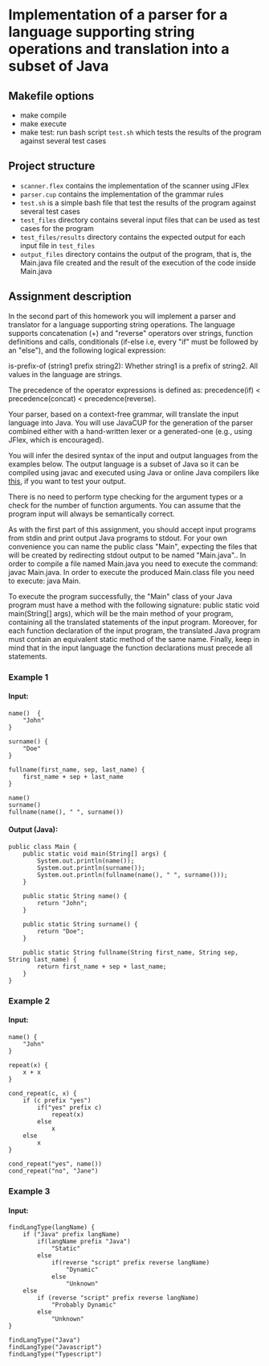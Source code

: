 # Implementation of a parser for a language supporting string operations and translation into a subset of Java

## Makefile options

* make compile
* make execute
* make test: run bash script `test.sh` which tests the results of the program against several test cases

## Project structure

* `scanner.flex` contains the implementation of the scanner using JFlex
* `parser.cup` contains the implementation of the grammar rules
* `test.sh` is a simple bash file that test the results of the program against several test cases
* `test_files` directory contains several input files that can be used as test cases for the program
* `test_files/results` directory contains the expected output for each input file in `test_files`
* `output_files` directory contains the output of the program, that is, the Main.java file created and the result of the execution of the code inside Main.java

## Assignment description

In the second part of this homework you will implement a parser and translator for a language supporting string operations. The language supports concatenation (+) and "reverse" operators over strings, function definitions and calls, conditionals (if-else i.e, every "if" must be followed by an "else"), and the following logical expression:

is-prefix-of (string1 prefix string2): Whether string1 is a prefix of string2.
All values in the language are strings.

The precedence of the operator expressions is defined as: precedence(if) < precedence(concat) < precedence(reverse).

Your parser, based on a context-free grammar, will translate the input language into Java. You will use JavaCUP for the generation of the parser combined either with a hand-written lexer or a generated-one (e.g., using JFlex, which is encouraged).

You will infer the desired syntax of the input and output languages from the examples below. The output language is a subset of Java so it can be compiled using javac and executed using Java or online Java compilers like [this](http://repl.it/languages/java), if you want to test your output.

There is no need to perform type checking for the argument types or a check for the number of function arguments. You can assume that the program input will always be semantically correct.

As with the first part of this assignment, you should accept input programs from stdin and print output Java programs to stdout. For your own convenience you can name the public class "Main", expecting the files that will be created by redirecting stdout output to be named "Main.java".. In order to compile a file named Main.java you need to execute the command: javac Main.java. In order to execute the produced Main.class file you need to execute: java Main.

To execute the program successfully, the "Main" class of your Java program must have a method with the following signature: public static void main(String[] args), which will be the main method of your program, containing all the translated statements of the input program. Moreover, for each function declaration of the input program, the translated Java program must contain an equivalent static method of the same name. Finally, keep in mind that in the input language the function declarations must precede all statements.

### Example 1
#### Input:
```
name()  {
    "John"
}

surname() {
    "Doe"
}

fullname(first_name, sep, last_name) {
    first_name + sep + last_name
}

name()
surname()
fullname(name(), " ", surname())
```

#### Output (Java):
```
public class Main {
    public static void main(String[] args) {
        System.out.println(name());
        System.out.println(surname());
        System.out.println(fullname(name(), " ", surname()));
    }

    public static String name() {
        return "John";
    }

    public static String surname() {
        return "Doe";
    }

    public static String fullname(String first_name, String sep, String last_name) {
        return first_name + sep + last_name;
    }
}
```

### Example 2
#### Input:
```
name() {
    "John"
}

repeat(x) {
    x + x
}

cond_repeat(c, x) {
    if (c prefix "yes")
        if("yes" prefix c)
            repeat(x)
        else
            x
    else
        x
}

cond_repeat("yes", name())
cond_repeat("no", "Jane")
```

### Example 3
#### Input:
```
findLangType(langName) {
    if ("Java" prefix langName)
        if(langName prefix "Java")
            "Static"
        else
            if(reverse "script" prefix reverse langName)
                "Dynamic"
            else
                "Unknown"
    else
        if (reverse "script" prefix reverse langName)
            "Probably Dynamic"
        else
            "Unknown"
}

findLangType("Java")
findLangType("Javascript")
findLangType("Typescript")
```